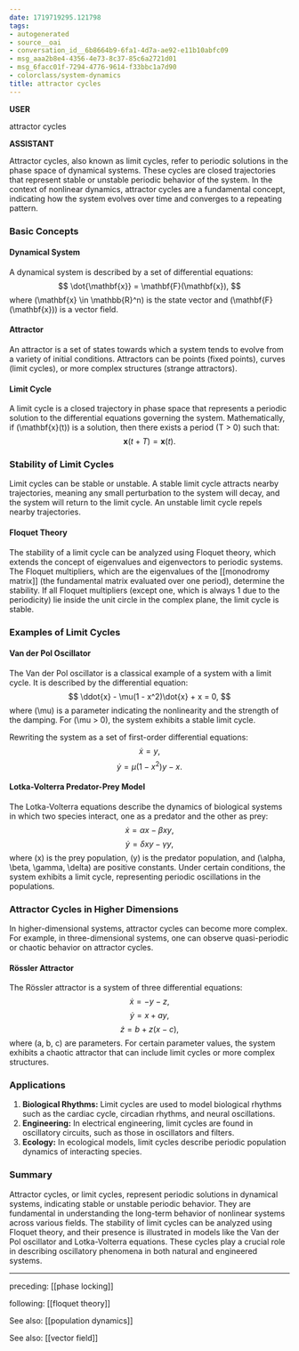 ```yaml
---
date: 1719719295.121798
tags:
- autogenerated
- source__oai
- conversation_id__6b8664b9-6fa1-4d7a-ae92-e11b10abfc09
- msg_aaa2b8e4-4356-4e73-8c37-85c6a2721d01
- msg_6facc01f-7294-4776-9614-f33bbc1a7d90
- colorclass/system-dynamics
title: attractor cycles
---
```


**USER**

attractor cycles


**ASSISTANT**

Attractor cycles, also known as limit cycles, refer to periodic solutions in the phase space of dynamical systems. These cycles are closed trajectories that represent stable or unstable periodic behavior of the system. In the context of nonlinear dynamics, attractor cycles are a fundamental concept, indicating how the system evolves over time and converges to a repeating pattern.

### Basic Concepts

#### Dynamical System

A dynamical system is described by a set of differential equations:
$$
\dot{\mathbf{x}} = \mathbf{F}(\mathbf{x}),
$$
where \(\mathbf{x} \in \mathbb{R}^n\) is the state vector and \(\mathbf{F}(\mathbf{x})\) is a vector field.

#### Attractor

An attractor is a set of states towards which a system tends to evolve from a variety of initial conditions. Attractors can be points (fixed points), curves (limit cycles), or more complex structures (strange attractors).

#### Limit Cycle

A limit cycle is a closed trajectory in phase space that represents a periodic solution to the differential equations governing the system. Mathematically, if \(\mathbf{x}(t)\) is a solution, then there exists a period \(T > 0\) such that:
$$
\mathbf{x}(t + T) = \mathbf{x}(t).
$$

### Stability of Limit Cycles

Limit cycles can be stable or unstable. A stable limit cycle attracts nearby trajectories, meaning any small perturbation to the system will decay, and the system will return to the limit cycle. An unstable limit cycle repels nearby trajectories.

#### Floquet Theory

The stability of a limit cycle can be analyzed using Floquet theory, which extends the concept of eigenvalues and eigenvectors to periodic systems. The Floquet multipliers, which are the eigenvalues of the [[monodromy matrix]] (the fundamental matrix evaluated over one period), determine the stability. If all Floquet multipliers (except one, which is always 1 due to the periodicity) lie inside the unit circle in the complex plane, the limit cycle is stable.

### Examples of Limit Cycles

#### Van der Pol Oscillator

The Van der Pol oscillator is a classical example of a system with a limit cycle. It is described by the differential equation:
$$
\ddot{x} - \mu(1 - x^2)\dot{x} + x = 0,
$$
where \(\mu\) is a parameter indicating the nonlinearity and the strength of the damping. For \(\mu > 0\), the system exhibits a stable limit cycle.

Rewriting the system as a set of first-order differential equations:
$$
\dot{x} = y,
$$
$$
\dot{y} = \mu(1 - x^2)y - x.
$$

#### Lotka-Volterra Predator-Prey Model

The Lotka-Volterra equations describe the dynamics of biological systems in which two species interact, one as a predator and the other as prey:
$$
\dot{x} = \alpha x - \beta xy,
$$
$$
\dot{y} = \delta xy - \gamma y,
$$
where \(x\) is the prey population, \(y\) is the predator population, and \(\alpha, \beta, \gamma, \delta\) are positive constants. Under certain conditions, the system exhibits a limit cycle, representing periodic oscillations in the populations.

### Attractor Cycles in Higher Dimensions

In higher-dimensional systems, attractor cycles can become more complex. For example, in three-dimensional systems, one can observe quasi-periodic or chaotic behavior on attractor cycles.

#### Rössler Attractor

The Rössler attractor is a system of three differential equations:
$$
\dot{x} = -y - z,
$$
$$
\dot{y} = x + ay,
$$
$$
\dot{z} = b + z(x - c),
$$
where \(a, b, c\) are parameters. For certain parameter values, the system exhibits a chaotic attractor that can include limit cycles or more complex structures.

### Applications

1. **Biological Rhythms:** Limit cycles are used to model biological rhythms such as the cardiac cycle, circadian rhythms, and neural oscillations.
2. **Engineering:** In electrical engineering, limit cycles are found in oscillatory circuits, such as those in oscillators and filters.
3. **Ecology:** In ecological models, limit cycles describe periodic population dynamics of interacting species.

### Summary

Attractor cycles, or limit cycles, represent periodic solutions in dynamical systems, indicating stable or unstable periodic behavior. They are fundamental in understanding the long-term behavior of nonlinear systems across various fields. The stability of limit cycles can be analyzed using Floquet theory, and their presence is illustrated in models like the Van der Pol oscillator and Lotka-Volterra equations. These cycles play a crucial role in describing oscillatory phenomena in both natural and engineered systems.


---

preceding: [[phase locking]]  


following: [[floquet theory]]

See also: [[population dynamics]]


See also: [[vector field]]